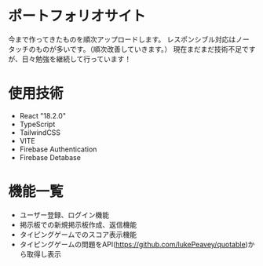# ポートフォリオサイト
今まで作ってきたものを順次アップロードします。
レスポンシブル対応はノータッチのものが多いです。（順次改善していきます。）
現在まだまだ技術不足ですが、日々勉強を継続して行っています！

# 使用技術
* React "18.2.0"
* TypeScript
* TailwindCSS
* VITE
* Firebase Authentication
* Firebase Detabase

# 機能一覧
* ユーザー登録、ログイン機能
* 掲示板での新規掲示板作成、返信機能
* タイピングゲームでのスコア表示機能
* タイピングゲームの問題をAPI(https://github.com/lukePeavey/quotable)から取得し表示



